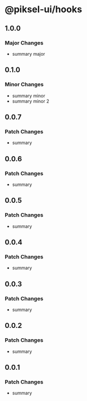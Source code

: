 # @piksel-ui/hooks

## 1.0.0

### Major Changes

- summary major

## 0.1.0

### Minor Changes

- summary minor
- summary minor 2

## 0.0.7

### Patch Changes

- summary

## 0.0.6

### Patch Changes

- summary

## 0.0.5

### Patch Changes

- summary

## 0.0.4

### Patch Changes

- summary

## 0.0.3

### Patch Changes

- summary

## 0.0.2

### Patch Changes

- summary

## 0.0.1

### Patch Changes

- summary
